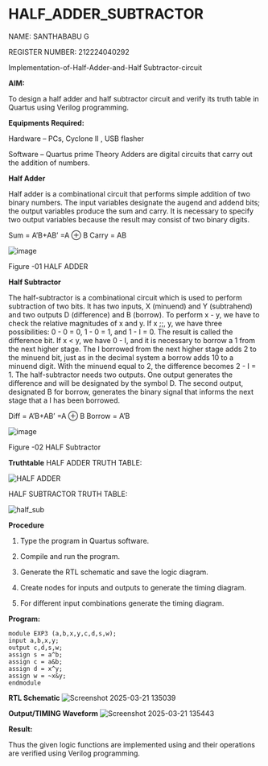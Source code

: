 # HALF_ADDER_SUBTRACTOR
NAME: SANTHABABU G

REGISTER NUMBER: 212224040292

Implementation-of-Half-Adder-and-Half Subtractor-circuit

**AIM:**

To design a half adder and half subtractor circuit and verify its truth table in Quartus using Verilog programming.

**Equipments Required:**

Hardware – PCs, Cyclone II , USB flasher 

Software – Quartus prime Theory Adders are digital circuits that carry out the addition of numbers.

**Half Adder**

Half adder is a combinational circuit that performs simple addition of two binary numbers. The input variables designate the augend and addend bits; the output variables produce the sum and carry. It is necessary to specify two output variables because the result may consist of two binary digits.

Sum = A’B+AB’ =A ⊕ B Carry = AB

![image](https://github.com/naavaneetha/HALF_ADDER_SUBTRACTOR/assets/154305477/bd4a0b2c-cdbc-4184-ab08-81578f121e1f)

Figure -01 HALF ADDER

**Half Subtractor**

The half-subtractor is a combinational circuit which is used to perform subtraction of two bits. It has two inputs, X (minuend) and Y (subtrahend) and two outputs D (difference) and B (borrow). To perform x - y, we have to check the relative magnitudes of x and y. If x ;;, y, we have three possibilities: 0 - 0 = 0, 1 - 0 = 1, and 1 - I = 0. The result is called the difference bit. If x < y, we have 0 - I, and it is necessary to borrow a 1 from the next higher stage. The I borrowed from the next higher stage adds 2 to the minuend bit, just as in the decimal system a borrow adds 10 to a minuend digit. With the minuend equal to 2, the difference becomes 2 - I = 1. The half-subtractor needs two outputs. One output generates the difference and will be designated by the symbol D. The second output, designated B for borrow, generates the binary signal that informs the next stage that a I has been borrowed. 

Diff = A’B+AB’ =A ⊕ B
Borrow = A’B

 ![image](https://github.com/naavaneetha/HALF_ADDER_SUBTRACTOR/assets/154305477/d76b099c-513f-4e7c-843a-e2fd028a531a)

Figure -02 HALF Subtractor

**Truthtable**
HALF ADDER TRUTH TABLE:


![HALF ADDER](https://github.com/user-attachments/assets/ce99652f-a558-4cff-8760-6cbcbc274596)


HALF SUBTRACTOR TRUTH TABLE:


![half_sub](https://github.com/user-attachments/assets/e43c6435-ab59-49fe-8bae-a9677b9df53b)


**Procedure**

1.	Type the program in Quartus software.

2.	Compile and run the program.

3.	Generate the RTL schematic and save the logic diagram.

4.	Create nodes for inputs and outputs to generate the timing diagram.

5.	For different input combinations generate the timing diagram.


**Program:**

```
module EXP3 (a,b,x,y,c,d,s,w);
input a,b,x,y;
output c,d,s,w;
assign s = a^b;
assign c = a&b;
assign d = x^y;
assign w = ~x&y;
endmodule  
```

**RTL Schematic**
![Screenshot 2025-03-21 135039](https://github.com/user-attachments/assets/25ea5ce8-3671-4317-aedf-512aeb7a1519)


**Output/TIMING Waveform**
![Screenshot 2025-03-21 135443](https://github.com/user-attachments/assets/5f20216a-91a5-4dd2-90da-34bf520b204c)


**Result:**


Thus the given logic functions are implemented using and their operations are verified using Verilog programming.
